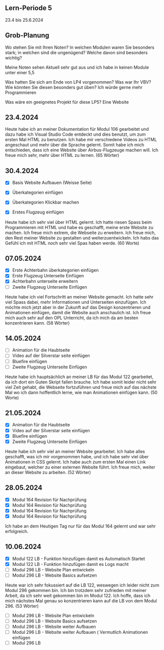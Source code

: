 ## Lern-Periode 5
23.4 bis 25.6.2024

## Grob-Planung
Wo stehen Sie mit Ihren Noten? In welchen Modulen waren Sie besonders stark; in welchen sind die ungenügend? Welche davon sind besonders wichtig?

Meine Noten sehen Aktuell sehr gut aus und ich habe in keinen Module unter einer 5,5

Was hatten Sie sich am Ende von LP4 vorgenommen? Was war Ihr VBV? Wie könnten Sie diesen besonders gut üben?
Ich würde gerne mehr Programmieren

Was wäre ein geeignetes Projekt für diese LP5?
Eine Website

## 23.4.2024
Heute habe ich an meiner Dokumentation für Modul 106 gearbeitet und dazu habe ich Visual Studio Code entdeckt und dies benutzt, um zum ersten Mal HTML zu benutzen. Ich habe mir verschiedene Videos zu HTML angeschaut und mehr über die Sprache gelernt. Somit habe ich mich entschieden, dass ich eine Website über Airbus-Flugzeuge machen will. Ich freue mich sehr, mehr über HTML zu lernen. (65 Wörter)

## 30.4.2024
- [X] Basis Website Aufbauen (Weisse Seite)
- [X] Überkategorien einfügen
- [X] Überkategorien Klickbar machen
- [X] Erstes Flugzeug einfügen

      

Heute habe ich sehr viel über HTML gelernt. Ich hatte riesen Spass beim Programmieren mit HTML und habe es geschafft, meine erste Website zu machen. Ich freue mich extrem, die Webseite zu erweitern. Ich freue mich, den Rest meiner Website zu gestalten und weiterzuentwickeln. Ich habs das Gefühl ich mit HTML noch sehr viel Spas haben werde. (60 Worte)

## 07.05.2024
- [X] Erste Achterbahn überkategorien einfügen
- [X] Erste Flugzeug Unterseite Einfügen
- [X] Achterbahn unterseite erweitern
- [ ] Zweite Flugzeug Unterseite Einfügen

Heute habe ich viel Fortschritt an meiner Website gemacht. Ich hatte sehr viel Spass dabei, mehr Informationen und Unterseiten einzufügen. Ich möchte mich jetzt aber in der Zukunft auf das Design konzentrieren und Animationen einfügen, damit die Website auch anschaulich ist. Ich freue mich auch sehr auf den OPL Unterricht, da ich mich da am besten konzentrieren kann. (58 Wörter)

## 14.05.2024
- [ ] Animation für die Haubtseite
- [ ] Video auf der Silverstar seite einfügen
- [ ] Bluefire einfügen
- [ ] Zweite Flugzeug Unterseite Einfügen

Heute habe ich hauptsächlich an meiner LB für das Modul 122 gearbeitet, da ich dort ein Guten Skript fallen brauche. Ich habe somit leider nicht sehr viel Zeit gehabt, die Webseite fortzuführen und freue mich auf das nächste Mal wo ich dann hoffentlich lerne, wie man Animationen einfügen kann. (50 Worte)

## 21.05.2024
- [X] Animation für die Haubtseite
- [X] Video auf der Silverstar seite einfügen
- [X] Bluefire einfügen
- [X] Zweite Flugzeug Unterseite Einfügen

Heute habe ich sehr viel an meiner Website gearbeitet. Ich habe alles geschafft, was ich mir vorgenommen habe, und ich habe sehr viel über Animationen in CSS gelernt. Ich habe auch zum ersten Mal einen Link eingebaut, welcher zu einer externen Website führt. Ich freue mich, weiter an dieser Website zu arbeiten. (52 Wörter)

## 28.05.2024
- [X] Modul 164 Revision für Nachprüfung
- [X] Modul 164 Revision für Nachprüfung
- [X] Modul 164 Revision für Nachprüfung
- [X] Modul 164 Revision für Nachprüfung

Ich habe an dem Heutigen Tag nur für das Modul 164 gelernt und war sehr erfolgreich.

## 10.06.2024
- [x] Modul 122 LB - Funktion hinzufügen damit es Automatisch Startet
- [x] Modul 122 LB - Funktion hinzufügen damit es Logs macht
- [ ] Modul 296 LB - Website Plan entwickeln
- [ ] Modul 296 LB - Website Basics aufsetzen

Heute war ich sehr fokussiert auf die LB 122, weswegen ich leider nicht zum Modul 296 gekommen bin. Ich bin trotzdem sehr zufrieden mit meiner Arbeit, da ich sehr weit gekommen bin im Modul 122. Ich hoffe, dass ich mich nächstes Mal genau so konzentrieren kann auf die LB von dem Modul 296. (53 Wörter)

- [ ] Modul 296 LB - Website Plan entwickeln
- [ ] Modul 296 LB - Website Basics aufsetzen
- [ ] Modul 296 LB - Website weiter Aufbauen
- [ ] Modul 296 LB - Website weiter Aufbauen ( Vermutlich Animationen einfügen
- [ ] Modul 296 LB 
